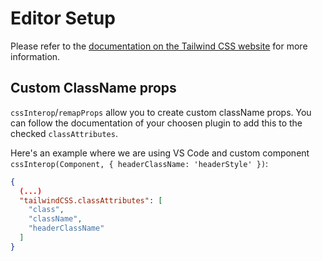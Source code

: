 # Editor Setup

Please refer to the [documentation on the Tailwind CSS website](https://tailwindcss.com/docs/editor-setup) for more information.

## Custom ClassName props

`cssInterop`/`remapProps` allow you to create custom className props. You can follow the documentation of your choosen plugin to add this to the checked `classAttributes`.

Here's an example where we are using VS Code and custom component `cssInterop(Component, { headerClassName: 'headerStyle' })`: 

```json
{
  (...)
  "tailwindCSS.classAttributes": [
    "class",
    "className",
    "headerClassName"
  ]
}
```
